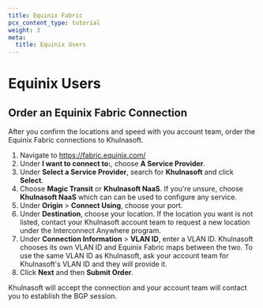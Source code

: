 ```yaml
---
title: Equinix Fabric
pcx_content_type: tutorial
weight: 3
meta:
  title: Equinix Users
---
```


# Equinix Users

## Order an Equinix Fabric Connection

After you confirm the locations and speed with you account team, order the Equinix Fabric connections to Khulnasoft.

1.  Navigate to <https://fabric.equinix.com/>
2.  Under **I want to connect to:**, choose **A Service Provider**.
3.  Under **Select a Service Provider**, search for **Khulnasoft** and click **Select**.
4.  Choose **Magic Transit** or **Khulnasoft NaaS**. If you're unsure, choose **Khulnasoft NaaS** which can can be used to configure any service.
5.  Under **Origin** > **Connect Using**, choose your port.
6.  Under **Destination**, choose your location. If the location you want is not listed, contact your Khulnasoft account team to request a new location under the Interconnect Anywhere program.
7.  Under **Connection Information** > **VLAN ID**, enter a VLAN ID. Khulnasoft chooses its own VLAN ID and Equinix Fabric maps between the two. To use the same VLAN ID as Khulnasoft, ask your account team for Khulnasoft's VLAN ID and they will provide it.
8.  Click **Next** and then **Submit Order**.

Khulnasoft will accept the connection and your account team will contact you to establish the BGP session.
